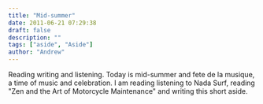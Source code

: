 ```yaml
---
title: "Mid-summer"
date: 2011-06-21 07:29:38
draft: false
description: ""
tags: ["aside", "Aside"]
author: "Andrew"
---
```


Reading writing and listening. Today is mid-summer and fete de la musique, a time of music and celebration. I am reading listening to Nada Surf, reading "Zen and the Art of Motorcycle Maintenance" and writing this short aside.
